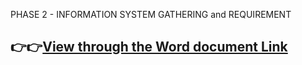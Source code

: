 PHASE 2 - INFORMATION SYSTEM GATHERING and REQUIREMENT

## 👉👉[View through the Word document Link](https://1drv.ms/w/c/47b26a047cbae1be/EaSFtnN5nmtNjIxmYey7MEYBUUARCpzmXAPGD5BhDJqbog?e=izvjTz)
